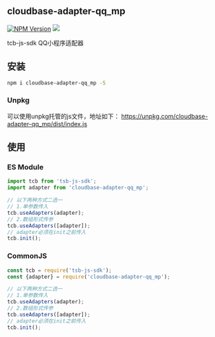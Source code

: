 ## cloudbase-adapter-qq_mp

[![NPM Version](https://img.shields.io/npm/v/cloudbase-adapter-qq_mp.svg?style=flat)](https://www.npmjs.com/package/cloudbase-adapter-qq_mp)
[![](https://img.shields.io/npm/dt/cloudbase-adapter-qq_mp.svg)](https://www.npmjs.com/package/cloudbase-adapter-qq_mp)

tcb-js-sdk QQ小程序适配器

## 安装
```bash
npm i cloudbase-adapter-qq_mp -S
```

### Unpkg
可以使用unpkg托管的js文件，地址如下：
https://unpkg.com/cloudbase-adapter-qq_mp/dist/index.js

## 使用
### ES Module
```javascript
import tcb from 'tsb-js-sdk';
import adapter from 'cloudbase-adapter-qq_mp';

// 以下两种方式二选一
// 1.单参数传入
tcb.useAdapters(adapter);
// 2.数组形式传参
tcb.useAdapters([adapter]);
// adapter必须在init之前传入
tcb.init();
```

### CommonJS
```javascript
const tcb = require('tsb-js-sdk');
const {adapter} = require('cloudbase-adapter-qq_mp');

// 以下两种方式二选一
// 1.单参数传入
tcb.useAdapters(adapter);
// 2.数组形式传参
tcb.useAdapters([adapter]);
// adapter必须在init之前传入
tcb.init();
```